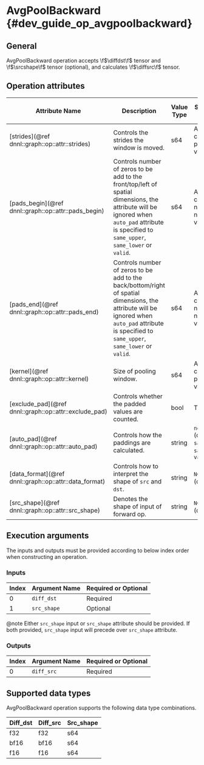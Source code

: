 AvgPoolBackward {#dev_guide_op_avgpoolbackward}
===============================================

## General

AvgPoolBackward operation accepts \f$\diffdst\f$ tensor and \f$\srcshape\f$
tensor (optional), and calculates \f$\diffsrc\f$ tensor.

## Operation attributes

Attribute Name | Description | Value Type |Supported Values | Required or Optional
-- | -- | --| --|--
[strides](@ref dnnl::graph::op::attr::strides) | Controls the strides the window is moved. |s64 |A s64 list containing positive values  | Required
[pads_begin](@ref dnnl::graph::op::attr::pads_begin) | Controls number of zeros to be add to the front/top/left of spatial dimensions, the attribute will be ignored when `auto_pad` attribute is specified to `same_upper`, `same_lower` or `valid`.|s64 | A s64 list containing non-negative values  | Required
[pads_end](@ref dnnl::graph::op::attr::pads_end) | Controls number of zeros to be add to the back/bottom/right of spatial dimensions, the attribute will be ignored when `auto_pad` attribute is specified to `same_upper`, `same_lower` or `valid`. |s64 |A s64 list containing non-negative values | Required
[kernel](@ref dnnl::graph::op::attr::kernel) | Size of pooling window. | s64| A s64 list containing positive values | Required
[exclude_pad](@ref dnnl::graph::op::attr::exclude_pad)| Controls whether the padded values are counted. |bool | True, False| Required
[auto_pad](@ref dnnl::graph::op::attr::auto_pad) |Controls how the paddings are calculated.| string | `none` (default), `same_upper`, `same_lower`, `valid` | Optional
[data_format](@ref dnnl::graph::op::attr::data_format) |Controls how to interpret the shape of `src` and `dst`.| string|`NCX`, `NXC` (default) | Optional
[src_shape](@ref dnnl::graph::op::attr::src_shape) |Denotes the shape of input of forward op.| string|`NCX`, `NXC` (default) | Optional

## Execution arguments

The inputs and outputs must be provided according to below index order when
constructing an operation.

### Inputs

Index | Argument Name | Required or Optional
-- | -- | --
0|`diff_dst` | Required
1|`src_shape` | Optional

@note Either `src_shape` input or `src_shape` attribute should be provided. If
both provided, `src_shape` input will precede over `src_shape` attribute.

### Outputs

Index | Argument Name | Required or Optional
-- | -- | --
0|`diff_src` | Required

## Supported data types

AvgPoolBackward operation supports the following data type combinations.

Diff_dst |Diff_src|Src_shape
-- | --|--
f32 |f32|s64
bf16 |bf16|s64
f16 |f16|s64
